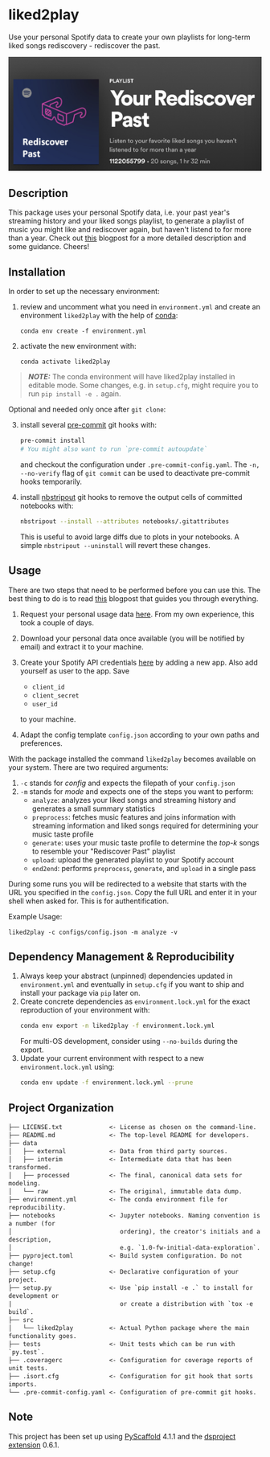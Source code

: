 # liked2play

Use your personal Spotify data to create your own playlists for long-term liked songs rediscovery - rediscover the past.

![](img/rediscover_past.jpg)

## Description

This package uses your personal Spotify data, i.e. your past year's streaming history and your liked songs playlist,
to generate a playlist of music you might like and rediscover again, but haven't listend to for more than a year.
Check out [this](https://medium.com/@marcel.kurovski/your-rediscover-past-proposing-a-new-personalized-playlist-for-spotify-5e8f3b6f04f8)
blogpost for a more detailed description and some guidance. Cheers!

## Installation

In order to set up the necessary environment:

1. review and uncomment what you need in `environment.yml` and create an environment `liked2play` with the help of [conda]:
   ```
   conda env create -f environment.yml
   ```
2. activate the new environment with:
   ```
   conda activate liked2play
   ```

> **_NOTE:_**  The conda environment will have liked2play installed in editable mode.
> Some changes, e.g. in `setup.cfg`, might require you to run `pip install -e .` again.


Optional and needed only once after `git clone`:

3. install several [pre-commit] git hooks with:
   ```bash
   pre-commit install
   # You might also want to run `pre-commit autoupdate`
   ```
   and checkout the configuration under `.pre-commit-config.yaml`.
   The `-n, --no-verify` flag of `git commit` can be used to deactivate pre-commit hooks temporarily.

4. install [nbstripout] git hooks to remove the output cells of committed notebooks with:
   ```bash
   nbstripout --install --attributes notebooks/.gitattributes
   ```
   This is useful to avoid large diffs due to plots in your notebooks.
   A simple `nbstripout --uninstall` will revert these changes.


## Usage

There are two steps that need to be performed before you can use this. The best thing to do is to read
[this]() blogpost that guides you through everything.

1. Request your personal usage data [here](https://www.spotify.com/us/account/privacy). From my own experience, this took a couple of days.
2. Download your personal data once available (you will be notified by email) and extract it to your machine.
3. Create your Spotify API credentials [here](https://developer.spotify.com/dashboard/login) by adding a new app. Also add yourself as user to the app. Save
   - `client_id`
   - `client_secret`
   - `user_id`

   to your machine.
4. Adapt the config template `config.json` according to your own paths and preferences.

With the package installed the command `liked2play` becomes available on your system.
There are two required arguments:
1. `-c` stands for _config_ and expects the filepath of your `config.json`
2. `-m` stands for _mode_ and expects one of the steps you want to perform:
   - `analyze`: analyzes your liked songs and streaming history and generates a small summary statistics
   - `preprocess`: fetches music features and joins information with streaming information and liked songs required for determining your music taste profile
   - `generate`: uses your music taste profile to determine the _top-k_ songs to resemble your "Rediscover Past" playlist
   - `upload`: upload the generated playlist to your Spotify account
   - `end2end`: performs `preprocess`, `generate`, and `upload` in a single pass

During some runs you will be redirected to a website that starts with the URL you specified in the `config.json`.
Copy the full URL and enter it in your shell when asked for. This is for authentification.

Example Usage:
```
liked2play -c configs/config.json -m analyze -v
```

## Dependency Management & Reproducibility

1. Always keep your abstract (unpinned) dependencies updated in `environment.yml` and eventually
   in `setup.cfg` if you want to ship and install your package via `pip` later on.
2. Create concrete dependencies as `environment.lock.yml` for the exact reproduction of your
   environment with:
   ```bash
   conda env export -n liked2play -f environment.lock.yml
   ```
   For multi-OS development, consider using `--no-builds` during the export.
3. Update your current environment with respect to a new `environment.lock.yml` using:
   ```bash
   conda env update -f environment.lock.yml --prune
   ```
## Project Organization

```
├── LICENSE.txt             <- License as chosen on the command-line.
├── README.md               <- The top-level README for developers.
├── data
│   ├── external            <- Data from third party sources.
│   ├── interim             <- Intermediate data that has been transformed.
│   ├── processed           <- The final, canonical data sets for modeling.
│   └── raw                 <- The original, immutable data dump.
├── environment.yml         <- The conda environment file for reproducibility.
├── notebooks               <- Jupyter notebooks. Naming convention is a number (for
│                              ordering), the creator's initials and a description,
│                              e.g. `1.0-fw-initial-data-exploration`.
├── pyproject.toml          <- Build system configuration. Do not change!
├── setup.cfg               <- Declarative configuration of your project.
├── setup.py                <- Use `pip install -e .` to install for development or
|                              or create a distribution with `tox -e build`.
├── src
│   └── liked2play          <- Actual Python package where the main functionality goes.
├── tests                   <- Unit tests which can be run with `py.test`.
├── .coveragerc             <- Configuration for coverage reports of unit tests.
├── .isort.cfg              <- Configuration for git hook that sorts imports.
└── .pre-commit-config.yaml <- Configuration of pre-commit git hooks.
```

<!-- pyscaffold-notes -->

## Note

This project has been set up using [PyScaffold] 4.1.1 and the [dsproject extension] 0.6.1.

[conda]: https://docs.conda.io/
[pre-commit]: https://pre-commit.com/
[Jupyter]: https://jupyter.org/
[nbstripout]: https://github.com/kynan/nbstripout
[Google style]: http://google.github.io/styleguide/pyguide.html#38-comments-and-docstrings
[PyScaffold]: https://pyscaffold.org/
[dsproject extension]: https://github.com/pyscaffold/pyscaffoldext-dsproject

